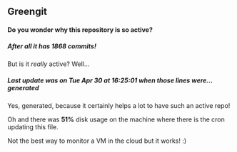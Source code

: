 ## Greengit

#### Do you wonder why this repository is so active?

##### After all it has 1868 commits!

But is it *really* active? Well...

##### Last update was on Tue Apr 30 at 16:25:01 when those lines were... generated

Yes, generated, because it certainly helps a lot to have such an active repo!

Oh and there was **51%** disk usage on the machine
where there is the cron updating this file.

Not the best way to monitor a VM in the cloud but it works! :)
